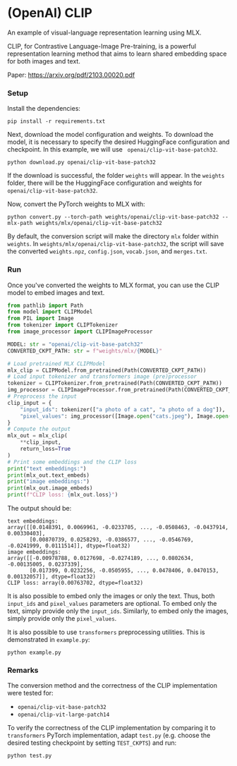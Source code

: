 # (OpenAI) CLIP

An example of visual-language representation learning using MLX.

CLIP, for Contrastive Language-Image Pre-training, is a powerful representation learning method that aims to learn shared embedding space for both images and text.

Paper: https://arxiv.org/pdf/2103.00020.pdf

### Setup

Install the dependencies:

```
pip install -r requirements.txt
```

Next, download the model configuration and weights. To download the model, it is necessary to specify the desired HuggingFace configuration and checkpoint. In this example, we will use ```
openai/clip-vit-base-patch32```.

```
python download.py openai/clip-vit-base-patch32
```
If the download is successful, the folder ```weights``` will appear. In the ```weights``` folder, there will be the HuggingFace configuration and weights for ```openai/clip-vit-base-patch32```.

Now, convert the PyTorch weights to MLX with:

```
python convert.py --torch-path weights/openai/clip-vit-base-patch32 --mlx-path weights/mlx/openai/clip-vit-base-patch32
```

By default, the conversion script will make the directory `mlx` folder within `weights`.
In `weights/mlx/openai/clip-vit-base-patch32`, the script will save
the converted `weights.npz`,  `config.json`,  `vocab.json`, and `merges.txt`.

### Run

Once you've converted the weights to MLX format, you can use the
CLIP model to embed images and text. 

```python
from pathlib import Path
from model import CLIPModel
from PIL import Image
from tokenizer import CLIPTokenizer
from image_processor import CLIPImageProcessor

MODEL: str = "openai/clip-vit-base-patch32"
CONVERTED_CKPT_PATH: str = f"weights/mlx/{MODEL}"

# Load pretrained MLX CLIPModel
mlx_clip = CLIPModel.from_pretrained(Path(CONVERTED_CKPT_PATH))
# Load input tokenizer and transformers image (pre)processor
tokenizer = CLIPTokenizer.from_pretrained(Path(CONVERTED_CKPT_PATH))
img_processor = CLIPImageProcessor.from_pretrained(Path(CONVERTED_CKPT_PATH))
# Preprocess the input
clip_input = {
    "input_ids": tokenizer(["a photo of a cat", "a photo of a dog"]),
    "pixel_values": img_processor([Image.open("cats.jpeg"), Image.open("dog.jpeg")])
}
# Compute the output
mlx_out = mlx_clip(
    **clip_input,
    return_loss=True
)
# Print some embeddings and the CLIP loss
print("text embeddings:")
print(mlx_out.text_embeds)
print("image embeddings:")
print(mlx_out.image_embeds)
print(f"CLIP loss: {mlx_out.loss}")
```
The output should be:
```
text embeddings:
array([[0.0148391, 0.0069961, -0.0233705, ..., -0.0508463, -0.0437914, 0.00330403],
       [0.00870739, 0.0258293, -0.0386577, ..., -0.0546769, -0.0241999, 0.0111514]], dtype=float32)
image embeddings:
array([[-0.00978788, 0.0127698, -0.0274189, ..., 0.0802634, -0.00135005, 0.0237339],
       [0.017399, 0.0232256, -0.0505955, ..., 0.0478406, 0.0470153, 0.00132057]], dtype=float32)
CLIP loss: array(0.00763702, dtype=float32)
```

It is also possible to embed only the images or only the text.
Thus, both ``input_ids`` and ``pixel_values`` parameters are optional. 
To embed only the text, simply provide only the `input_ids`. Similarly, to embed only the images, simply provide only the ``pixel_values``.

It is also possible to use ``transformers`` preprocessing utilities.
This is demonstrated in `example.py`:
```
python example.py
```

### Remarks
The conversion method and the correctness of the CLIP implementation were tested for:
- `openai/clip-vit-base-patch32`
- `openai/clip-vit-large-patch14`

To verify the correctness of the CLIP implementation by comparing it to `transformers` PyTorch implementation, adapt `test.py` (e.g. choose the desired testing checkpoint by setting `TEST_CKPTS`) and run:
```
python test.py
```